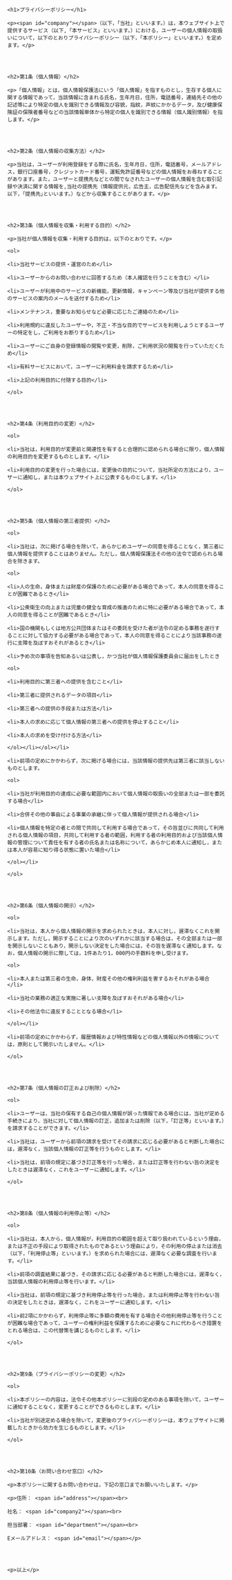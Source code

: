 <!DOCTYPE html>

<html>

<head>

<title>プライバシーポリシー</title>

<meta http-equiv="X-UA-Compatible" content="IE=edge">

<meta charset="utf-8">

<meta name="viewport" content="width=device-width, initial-scale=1">

<meta name="robots" content="noindex,nofollow">

<link rel="stylesheet" href="../style.css">

</head>

<body>

  <article>

    <h1>プライバシーポリシー</h1>

    <p><span id="company"></span>（以下，「当社」といいます。）は，本ウェブサイト上で提供するサービス（以下,「本サービス」といいます。）における，ユーザーの個人情報の取扱いについて，以下のとおりプライバシーポリシー（以下，「本ポリシー」といいます。）を定めます。</p>




    <h2>第1条（個人情報）</h2>

    <p>「個人情報」とは，個人情報保護法にいう「個人情報」を指すものとし，生存する個人に関する情報であって，当該情報に含まれる氏名，生年月日，住所，電話番号，連絡先その他の記述等により特定の個人を識別できる情報及び容貌，指紋，声紋にかかるデータ，及び健康保険証の保険者番号などの当該情報単体から特定の個人を識別できる情報（個人識別情報）を指します。</p>




    <h2>第2条（個人情報の収集方法）</h2>

    <p>当社は，ユーザーが利用登録をする際に氏名，生年月日，住所，電話番号，メールアドレス，銀行口座番号，クレジットカード番号，運転免許証番号などの個人情報をお尋ねすることがあります。また，ユーザーと提携先などとの間でなされたユーザーの個人情報を含む取引記録や決済に関する情報を,当社の提携先（情報提供元，広告主，広告配信先などを含みます。以下，｢提携先｣といいます。）などから収集することがあります。</p>




    <h2>第3条（個人情報を収集・利用する目的）</h2>

    <p>当社が個人情報を収集・利用する目的は，以下のとおりです。</p>

    <ol>

    <li>当社サービスの提供・運営のため</li>

    <li>ユーザーからのお問い合わせに回答するため（本人確認を行うことを含む）</li>

    <li>ユーザーが利用中のサービスの新機能，更新情報，キャンペーン等及び当社が提供する他のサービスの案内のメールを送付するため</li>

    <li>メンテナンス，重要なお知らせなど必要に応じたご連絡のため</li>

    <li>利用規約に違反したユーザーや，不正・不当な目的でサービスを利用しようとするユーザーの特定をし，ご利用をお断りするため</li>

    <li>ユーザーにご自身の登録情報の閲覧や変更，削除，ご利用状況の閲覧を行っていただくため</li>

    <li>有料サービスにおいて，ユーザーに利用料金を請求するため</li>

    <li>上記の利用目的に付随する目的</li>

    </ol>




    <h2>第4条（利用目的の変更）</h2>

    <ol>

    <li>当社は，利用目的が変更前と関連性を有すると合理的に認められる場合に限り，個人情報の利用目的を変更するものとします。</li>

    <li>利用目的の変更を行った場合には，変更後の目的について，当社所定の方法により，ユーザーに通知し，または本ウェブサイト上に公表するものとします。</li>

    </ol>




    <h2>第5条（個人情報の第三者提供）</h2>

    <ol>

    <li>当社は，次に掲げる場合を除いて，あらかじめユーザーの同意を得ることなく，第三者に個人情報を提供することはありません。ただし，個人情報保護法その他の法令で認められる場合を除きます。

    <ol>

    <li>人の生命，身体または財産の保護のために必要がある場合であって，本人の同意を得ることが困難であるとき</li>

    <li>公衆衛生の向上または児童の健全な育成の推進のために特に必要がある場合であって，本人の同意を得ることが困難であるとき</li>

    <li>国の機関もしくは地方公共団体またはその委託を受けた者が法令の定める事務を遂行することに対して協力する必要がある場合であって，本人の同意を得ることにより当該事務の遂行に支障を及ぼすおそれがあるとき</li>

    <li>予め次の事項を告知あるいは公表し，かつ当社が個人情報保護委員会に届出をしたとき

    <ol>

    <li>利用目的に第三者への提供を含むこと</li>

    <li>第三者に提供されるデータの項目</li>

    <li>第三者への提供の手段または方法</li>

    <li>本人の求めに応じて個人情報の第三者への提供を停止すること</li>

    <li>本人の求めを受け付ける方法</li>

    </ol></li></ol></li>

    <li>前項の定めにかかわらず，次に掲げる場合には，当該情報の提供先は第三者に該当しないものとします。

    <ol>

    <li>当社が利用目的の達成に必要な範囲内において個人情報の取扱いの全部または一部を委託する場合</li>

    <li>合併その他の事由による事業の承継に伴って個人情報が提供される場合</li>

    <li>個人情報を特定の者との間で共同して利用する場合であって，その旨並びに共同して利用される個人情報の項目，共同して利用する者の範囲，利用する者の利用目的および当該個人情報の管理について責任を有する者の氏名または名称について，あらかじめ本人に通知し，または本人が容易に知り得る状態に置いた場合</li>

    </ol></li>

    </ol>




    <h2>第6条（個人情報の開示）</h2>

    <ol>

    <li>当社は，本人から個人情報の開示を求められたときは，本人に対し，遅滞なくこれを開示します。ただし，開示することにより次のいずれかに該当する場合は，その全部または一部を開示しないこともあり，開示しない決定をした場合には，その旨を遅滞なく通知します。なお，個人情報の開示に際しては，1件あたり1，000円の手数料を申し受けます。

    <ol>

    <li>本人または第三者の生命，身体，財産その他の権利利益を害するおそれがある場合</li>

    <li>当社の業務の適正な実施に著しい支障を及ぼすおそれがある場合</li>

    <li>その他法令に違反することとなる場合</li>

    </ol></li>

    <li>前項の定めにかかわらず，履歴情報および特性情報などの個人情報以外の情報については，原則として開示いたしません。</li>

    </ol>




    <h2>第7条（個人情報の訂正および削除）</h2>

    <ol>

    <li>ユーザーは，当社の保有する自己の個人情報が誤った情報である場合には，当社が定める手続きにより，当社に対して個人情報の訂正，追加または削除（以下，「訂正等」といいます。）を請求することができます。</li>

    <li>当社は，ユーザーから前項の請求を受けてその請求に応じる必要があると判断した場合には，遅滞なく，当該個人情報の訂正等を行うものとします。</li>

    <li>当社は，前項の規定に基づき訂正等を行った場合，または訂正等を行わない旨の決定をしたときは遅滞なく，これをユーザーに通知します。</li>

    </ol>




    <h2>第8条（個人情報の利用停止等）</h2>

    <ol>

    <li>当社は，本人から，個人情報が，利用目的の範囲を超えて取り扱われているという理由，または不正の手段により取得されたものであるという理由により，その利用の停止または消去（以下，「利用停止等」といいます。）を求められた場合には，遅滞なく必要な調査を行います。</li>

    <li>前項の調査結果に基づき，その請求に応じる必要があると判断した場合には，遅滞なく，当該個人情報の利用停止等を行います。</li>

    <li>当社は，前項の規定に基づき利用停止等を行った場合，または利用停止等を行わない旨の決定をしたときは，遅滞なく，これをユーザーに通知します。</li>

    <li>前2項にかかわらず，利用停止等に多額の費用を有する場合その他利用停止等を行うことが困難な場合であって，ユーザーの権利利益を保護するために必要なこれに代わるべき措置をとれる場合は，この代替策を講じるものとします。</li>

    </ol>




    <h2>第9条（プライバシーポリシーの変更）</h2>

    <ol>

    <li>本ポリシーの内容は，法令その他本ポリシーに別段の定めのある事項を除いて，ユーザーに通知することなく，変更することができるものとします。</li>

    <li>当社が別途定める場合を除いて，変更後のプライバシーポリシーは，本ウェブサイトに掲載したときから効力を生じるものとします。</li>

    </ol>




    <h2>第10条（お問い合わせ窓口）</h2>

    <p>本ポリシーに関するお問い合わせは，下記の窓口までお願いいたします。</p>

    <p>住所： <span id="address"></span><br>

    社名： <span id="company2"></span><br>

    担当部署： <span id="department"></span><br>

    Eメールアドレス： <span id="email"></span></p>




    <p>以上</p>

  </article>




  <script type="text/javascript">

    const params = new URLSearchParams(window.location.search);

    const company = params.get('company');

    const address = params.get('address');

    const department = params.get('department');

    const email = params.get('email');

    document.getElementById('company').innerHTML = company;

    document.getElementById('address').innerHTML = address;

    document.getElementById('company2').innerHTML = company;

    document.getElementById('department').innerHTML = department;

    document.getElementById('email').innerHTML = email;

  </script>

</body>

</html>

